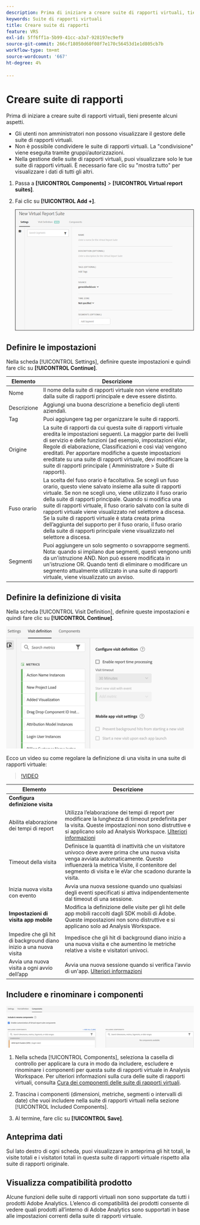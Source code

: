 ```yaml
---
description: Prima di iniziare a creare suite di rapporti virtuali, tieni presente alcuni aspetti.
keywords: Suite di rapporti virtuali
title: Creare suite di rapporti
feature: VRS
exl-id: 5ff6ff1a-5b99-41cc-a3a7-928197ec9ef9
source-git-commit: 266cf18050d60f08f7e170c56453d1e1d805cb7b
workflow-type: tm+mt
source-wordcount: '667'
ht-degree: 4%

---
```


# Creare suite di rapporti

Prima di iniziare a creare suite di rapporti virtuali, tieni presente alcuni aspetti.

* Gli utenti non amministratori non possono visualizzare il gestore delle suite di rapporti virtuali.
* Non è possibile condividere le suite di rapporti virtuali. La &quot;condivisione&quot; viene eseguita tramite gruppi/autorizzazioni.
* Nella gestione delle suite di rapporti virtuali, puoi visualizzare solo le tue suite di rapporti virtuali. È necessario fare clic su &quot;mostra tutto&quot; per visualizzare i dati di tutti gli altri.

1. Passa a **[!UICONTROL Components]** > **[!UICONTROL Virtual report suites]**.
1. Fai clic su **[!UICONTROL Add +]**.

   ![](assets/new_vrs.png)

## Definire le impostazioni

Nella scheda [!UICONTROL Settings], definire queste impostazioni e quindi fare clic su **[!UICONTROL Continue]**.

| Elemento | Descrizione |
| --- |--- |
| Nome | Il nome della suite di rapporti virtuale non viene ereditato dalla suite di rapporti principale e deve essere distinto. |
| Descrizione | Aggiungi una buona descrizione a beneficio degli utenti aziendali. |
| Tag | Puoi aggiungere tag per organizzare le suite di rapporti. |
| Origine | La suite di rapporti da cui questa suite di rapporti virtuale eredita le impostazioni seguenti. La maggior parte dei livelli di servizio e delle funzioni (ad esempio, impostazioni eVar, Regole di elaborazione, Classificazioni e così via) vengono ereditati. Per apportare modifiche a queste impostazioni ereditate su una suite di rapporti virtuale, devi modificare la suite di rapporti principale ( Amministratore > Suite di rapporti). |
| Fuso orario | La scelta del fuso orario è facoltativa. Se scegli un fuso orario, questo viene salvato insieme alla suite di rapporti virtuale. Se non ne scegli uno, viene utilizzato il fuso orario della suite di rapporti principale.  Quando si modifica una suite di rapporti virtuale, il fuso orario salvato con la suite di rapporti virtuale viene visualizzato nel selettore a discesa. Se la suite di rapporti virtuale è stata creata prima dell’aggiunta del supporto per il fuso orario, il fuso orario della suite di rapporti principale viene visualizzato nel selettore a discesa. |
| Segmenti | Puoi aggiungere un solo segmento o sovrapporre segmenti.   Nota: quando si impilano due segmenti, questi vengono uniti da un&#39;istruzione AND. Non può essere modificata in un&#39;istruzione OR. Quando tenti di eliminare o modificare un segmento attualmente utilizzato in una suite di rapporti virtuale, viene visualizzato un avviso. |

## Definire la definizione di visita

Nella scheda [!UICONTROL Visit Definition], definire queste impostazioni e quindi fare clic su **[!UICONTROL Continue]**.

![](assets/visit-definition.png)

Ecco un video su come regolare la definizione di una visita in una suite di rapporti virtuale:

>[!VIDEO](https://video.tv.adobe.com/v/23545/?quality=12)

| Elemento | Descrizione |
| --- |--- |
| **Configura definizione visita** |  |
| Abilita elaborazione dei tempi di report | Utilizza l’elaborazione dei tempi di report per modificare la lunghezza di timeout predefinita per la visita. Queste impostazioni non sono distruttive e si applicano solo ad Analysis Workspace. [Ulteriori informazioni](/help/components/vrs/vrs-report-time-processing.md) |
| Timeout della visita | Definisce la quantità di inattività che un visitatore univoco deve avere prima che una nuova visita venga avviata automaticamente. Questo influenzerà la metrica Visite, il contenitore del segmento di visita e le eVar che scadono durante la visita. |
| Inizia nuova visita con evento | Avvia una nuova sessione quando uno qualsiasi degli eventi specificati si attiva indipendentemente dal timeout di una sessione. |
| **Impostazioni di visita app mobile** | Modifica la definizione delle visite per gli hit delle app mobili raccolti dagli SDK mobili di Adobe. Queste impostazioni non sono distruttive e si applicano solo ad Analysis Workspace. |
| Impedire che gli hit di background diano inizio a una nuova visita | Impedisce che gli hit di background diano inizio a una nuova visita e che aumentino le metriche relative a visite e visitatori univoci. |
| Avvia una nuova visita a ogni avvio dell’app | Avvia una nuova sessione quando si verifica l&#39;avvio di un&#39;app. [Ulteriori informazioni](/help/components/vrs/vrs-mobile-visit-processing.md) |

## Includere e rinominare i componenti

![](assets/components.png)

1. Nella scheda [!UICONTROL Components], seleziona la casella di controllo per applicare la cura in modo da includere, escludere e rinominare i componenti per questa suite di rapporti virtuale in Analysis Workspace.
Per ulteriori informazioni sulla cura delle suite di rapporti virtuali, consulta [Cura dei componenti delle suite di rapporti virtuali](https://experienceleague.adobe.com/docs/analytics/components/virtual-report-suites/vrs-components.html#virtual-report-suites).

1. Trascina i componenti (dimensioni, metriche, segmenti o intervalli di date) che vuoi includere nella suite di rapporti virtuali nella sezione [!UICONTROL Included Components].

1. Al termine, fare clic su **[!UICONTROL Save]**.

## Anteprima dati

Sul lato destro di ogni scheda, puoi visualizzare in anteprima gli hit totali, le visite totali e i visitatori totali in questa suite di rapporti virtuale rispetto alla suite di rapporti originale.

## Visualizza compatibilità prodotto

Alcune funzioni delle suite di rapporti virtuali non sono supportate da tutti i prodotti Adobe Analytics. L’elenco di compatibilità dei prodotti consente di vedere quali prodotti all’interno di Adobe Analytics sono supportati in base alle impostazioni correnti della suite di rapporti virtuale.
